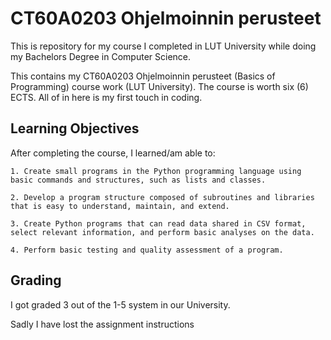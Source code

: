 # CT60A0203 Ohjelmoinnin perusteet
This is repository for my course I completed in LUT University while doing my Bachelors Degree in Computer Science.

This contains my CT60A0203 Ohjelmoinnin perusteet (Basics of Programming) course work (LUT University). The course is worth six (6) ECTS.
All of in here is my first touch in coding.

## Learning Objectives

After completing the course, I learned/am able to:

    1. Create small programs in the Python programming language using basic commands and structures, such as lists and classes.

    2. Develop a program structure composed of subroutines and libraries that is easy to understand, maintain, and extend.

    3. Create Python programs that can read data shared in CSV format, select relevant information, and perform basic analyses on the data.

    4. Perform basic testing and quality assessment of a program.

  ## Grading
  I got graded 3 out of the 1-5 system in our University.


Sadly I have lost the assignment instructions
